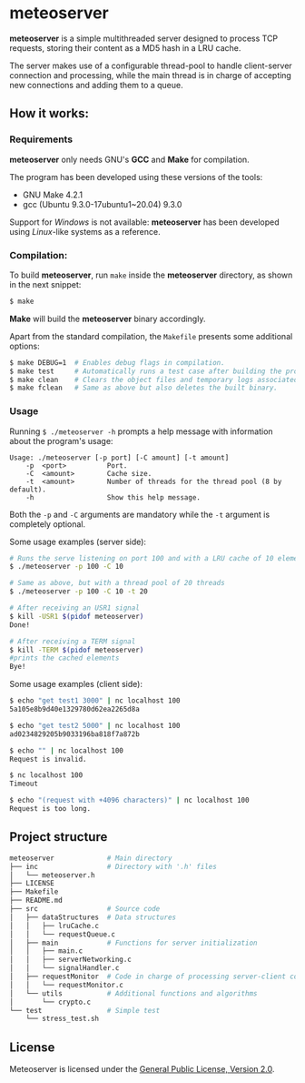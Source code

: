 # meteoserver

**meteoserver** is a simple multithreaded server designed to process TCP requests, storing their content as a MD5 hash in a LRU cache.

The server makes use of a configurable thread-pool to handle client-server connection and processing, while the main thread is in charge of accepting new connections and adding them to a queue.

## How it works:

### Requirements

**meteoserver** only needs GNU's **GCC** and **Make** for compilation.

The program has been developed using these versions of the tools:

- GNU Make 4.2.1
- gcc (Ubuntu 9.3.0-17ubuntu1~20.04) 9.3.0

Support for *Windows* is not available: **meteoserver** has been developed using *Linux*-like systems as a reference.

### Compilation:

To build **meteoserver**, run `make` inside the **meteoserver** directory, as shown in the next snippet:

```bash
$ make
```

**Make** will build the **meteoserver** binary accordingly.

Apart from the standard compilation, the `Makefile` presents some additional options:

```bash
$ make DEBUG=1  # Enables debug flags in compilation.
$ make test     # Automatically runs a test case after building the program.
$ make clean 	# Clears the object files and temporary logs associated with the program.
$ make fclean 	# Same as above but also deletes the built binary.
```

### Usage

Running `$ ./meteoserver -h` prompts a help message with information about the program's usage:

```
Usage: ./meteoserver [-p port] [-C amount] [-t amount]
    -p  <port>          Port.
    -C  <amount>        Cache size.
    -t  <amount>        Number of threads for the thread pool (8 by default).
    -h                  Show this help message.
```

Both the `-p` and `-C` arguments are mandatory while the `-t` argument is completely optional.

Some usage examples (server side):

```bash
# Runs the serve listening on port 100 and with a LRU cache of 10 elements
$ ./meteoserver -p 100 -C 10
```
```bash
# Same as above, but with a thread pool of 20 threads
$ ./meteoserver -p 100 -C 10 -t 20
```
```bash
# After receiving an USR1 signal
$ kill -USR1 $(pidof meteoserver)
Done!
```

```bash
# After receiving a TERM signal
$ kill -TERM $(pidof meteoserver)
#prints the cached elements
Bye!
```

Some usage examples (client side):

```bash
$ echo "get test1 3000" | nc localhost 100
5a105e8b9d40e1329780d62ea2265d8a
```

```bash
$ echo "get test2 5000" | nc localhost 100
ad0234829205b9033196ba818f7a872b
```

```bash
$ echo "" | nc localhost 100
Request is invalid.
```

```bash
$ nc localhost 100
Timeout
```

```bash
$ echo "(request with +4096 characters)" | nc localhost 100
Request is too long.
```

## Project structure

```bash
meteoserver             # Main directory
├── inc                 # Directory with '.h' files
│   └── meteoserver.h
├── LICENSE
├── Makefile
├── README.md
├── src                 # Source code
│   ├── dataStructures  # Data structures
│   │   ├── lruCache.c
│   │   └── requestQueue.c
│   ├── main            # Functions for server initialization
│   │   ├── main.c
│   │   ├── serverNetworking.c
│   │   └── signalHandler.c
│   ├── requestMonitor  # Code in charge of processing server-client communication (thread pool)
│   │   └── requestMonitor.c
│   └── utils           # Additional functions and algorithms
│       └── crypto.c
└── test                # Simple test
    └── stress_test.sh
```

## License

Meteoserver is licensed under the [General Public License, Version 2.0](https://www.gnu.org/licenses/old-licenses/gpl-2.0.en.html).
